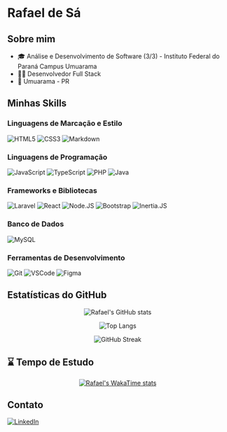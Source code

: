 # Rafael de Sá

## Sobre mim

- 🎓 Análise e Desenvolvimento de Software (3/3) - Instituto Federal do Paraná Campus Umuarama
- 👨‍💻 Desenvolvedor Full Stack
- 📍 Umuarama - PR

## Minhas Skills

### Linguagens de Marcação e Estilo

![HTML5](https://img.shields.io/badge/HTML5-E34F26?style=for-the-badge&logo=html5&logoColor=white)
![CSS3](https://img.shields.io/badge/CSS3-1572B6?style=for-the-badge&logo=css3&logoColor=white)
![Markdown](https://img.shields.io/badge/Markdown-000?style=for-the-badge&logo=markdown)

### Linguagens de Programação

![JavaScript](https://img.shields.io/badge/JavaScript-F7DF1E?style=for-the-badge&logo=javascript&logoColor=black)
![TypeScript](https://img.shields.io/badge/TypeScript-007ACC?style=for-the-badge&logo=typescript&logoColor=white)
![PHP](https://img.shields.io/badge/PHP-777BB4?style=for-the-badge&logo=php&logoColor=white)
![Java](https://img.shields.io/badge/java-%23ED8B00.svg?style=for-the-badge&logo=openjdk&logoColor=white)

### Frameworks e Bibliotecas

![Laravel](https://img.shields.io/badge/Laravel-FF2D20?style=for-the-badge&logo=laravel&logoColor=white)
![React](https://img.shields.io/badge/React-20232A?style=for-the-badge&logo=react&logoColor=61DAFB)
![Node.JS](https://img.shields.io/badge/Node.js-43853D?style=for-the-badge&logo=node.js&logoColor=white)
![Bootstrap](https://img.shields.io/badge/Bootstrap-563D7C?style=for-the-badge&logo=bootstrap&logoColor=white)
![Inertia.JS](https://img.shields.io/badge/Inertia.JS-6875f5?style=for-the-badge&logo=inertia&logoColor=white)

### Banco de Dados

![MySQL](https://img.shields.io/badge/MySQL-00000F?style=for-the-badge&logo=mysql&logoColor=white)

### Ferramentas de Desenvolvimento

![Git](https://img.shields.io/badge/GIT-E44C30?style=for-the-badge&logo=git&logoColor=white)
![VSCode](https://img.shields.io/badge/VSCode-007ACC?style=for-the-badge&logo=visual-studio-code&logoColor=white)
![Figma](https://img.shields.io/badge/Figma-F24E1E?style=for-the-badge&logo=figma&logoColor=white)

## Estatísticas do GitHub

<div align="center">
  
  ![Rafael's GitHub stats](https://readme-stats-sooty-pi.vercel.app/api?username=Rafael-de-Sa&show_icons=true&theme=tokyonight)
  
  ![Top Langs](https://readme-stats-sooty-pi.vercel.app/api/top-langs/?username=Rafael-de-Sa&theme=tokyonight&layout=compact)
  
  ![GitHub Streak](https://streak-stats.demolab.com/?user=Rafael-de-Sa&theme=bear&background=000&border=30A3DC&dates=FFF)
  
</div>

## ⌛ Tempo de Estudo

<div align="center">

[![Rafael's WakaTime stats](https://readme-stats-sooty-pi.vercel.app/api/wakatime?username=rafaeldesa&theme=tokyonight&hide=markdown&langs_count=10)](https://github.com/anuraghazra/github-readme-stats)

</div>

## Contato

[![LinkedIn](https://img.shields.io/badge/Linkedin-0077B5?style=for-the-badge&logo=linkedin&logoColor=white)](https://www.linkedin.com/in/rafael-de-sa/)

